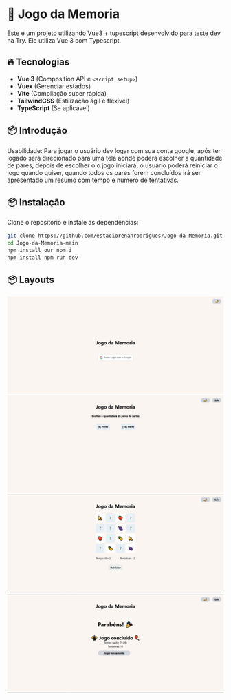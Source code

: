 # 🚀 Jogo da Memoria

Este é um projeto utilizando Vue3 + tupescript desenvolvido para teste dev na Try. Ele utiliza Vue 3 com Typescript.

## 🔥 Tecnologias

- **Vue 3** (Composition API e `<script setup>`)
- **Vuex** (Gerenciar estados)
- **Vite** (Compilação super rápida)
- **TailwindCSS** (Estilização ágil e flexível)
- **TypeScript** (Se aplicável)

## 📦 Introdução

Usabilidade: Para jogar o usuário dev logar com sua conta google, após ter logado será direcionado para uma tela aonde poderá escolher a quantidade de pares, depois de escolher o o jogo iniciará, o usuário poderá reiniciar o jogo quando quiser, quando todos os pares forem concluídos irá ser apresentado um resumo com tempo e numero de tentativas.

## 📦 Instalação

Clone o repositório e instale as dependências:

```bash
git clone https://github.com/estaciorenanrodrigues/Jogo-da-Memoria.git
cd Jogo-da-Memoria-main
npm install our npm i
npm install npm run dev
```

## 📦 Layouts

![Minha Imagem](./src/assets/login%20light.PNG)
![Minha Imagem](./src/assets/Configuracao.PNG)
![Minha Imagem](./src/assets/tabuleiro.PNG)
![Minha Imagem](./src/assets/congratulations.PNG)
